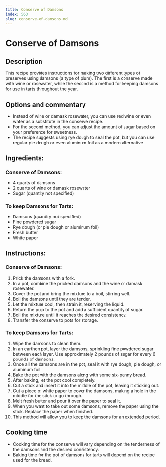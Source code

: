 ```yaml
---
title: Conserve of Damsons
index: 563
slug: conserve-of-damsons.md
---
```


# Conserve of Damsons

## Description
This recipe provides instructions for making two different types of preserves using damsons (a type of plum). The first is a conserve made with wine or rosewater, while the second is a method for keeping damsons for use in tarts throughout the year.

## Options and commentary
- Instead of wine or damask rosewater, you can use red wine or even water as a substitute in the conserve recipe.
- For the second method, you can adjust the amount of sugar based on your preference for sweetness.
- The recipe suggests using rye dough to seal the pot, but you can use regular pie dough or even aluminum foil as a modern alternative.

## Ingredients:
### Conserve of Damsons:
- 4 quarts of damsons
- 2 quarts of wine or damask rosewater
- Sugar (quantity not specified)

### To keep Damsons for Tarts:
- Damsons (quantity not specified)
- Fine powdered sugar
- Rye dough (or pie dough or aluminum foil)
- Fresh butter
- White paper

## Instructions:
### Conserve of Damsons:
1. Prick the damsons with a fork.
2. In a pot, combine the pricked damsons and the wine or damask rosewater.
3. Cover the pot and bring the mixture to a boil, stirring well.
4. Boil the damsons until they are tender.
5. Let the mixture cool, then strain it, reserving the liquid.
6. Return the pulp to the pot and add a sufficient quantity of sugar.
7. Boil the mixture until it reaches the desired consistency.
8. Transfer the conserve to pots for storage.

### To keep Damsons for Tarts:
1. Wipe the damsons to clean them.
2. In an earthen pot, layer the damsons, sprinkling fine powdered sugar between each layer. Use approximately 2 pounds of sugar for every 6 pounds of damsons.
3. Once all the damsons are in the pot, seal it with rye dough, pie dough, or aluminum foil.
4. Bake the pot with the damsons along with some six-penny bread.
5. After baking, let the pot cool completely.
6. Cut a stick and insert it into the middle of the pot, leaving it sticking out.
7. Cut a piece of white paper to cover the damsons, making a hole in the middle for the stick to go through.
8. Melt fresh butter and pour it over the paper to seal it.
9. When you want to take out some damsons, remove the paper using the stick. Replace the paper when finished.
10. This method will allow you to keep the damsons for an extended period.

## Cooking time
- Cooking time for the conserve will vary depending on the tenderness of the damsons and the desired consistency.
- Baking time for the pot of damsons for tarts will depend on the recipe used for the bread.